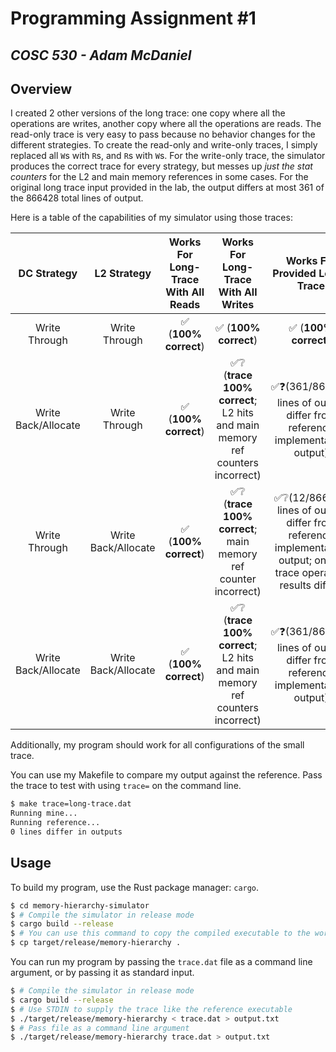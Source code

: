 # Programming Assignment \#1

***COSC 530 - Adam McDaniel***
---

## Overview

I created 2 other versions of the long trace: one copy where all the operations are writes, another copy where all the operations are reads. The read-only trace is very easy to pass because no behavior changes for the different strategies. To create the read-only and write-only traces, I simply replaced all `W`s with `R`s, and `R`s with `W`s.
For the write-only trace, the simulator produces the correct trace for every strategy, but messes up *just the stat counters* for the L2 and main memory references in some cases. For the original long trace input provided in the lab, the output differs at most 361 of the 866428 total lines of output.

Here is a table of the capabilities of my simulator using those traces:

|DC Strategy|L2 Strategy|Works For Long-Trace With All Reads|Works For Long-Trace With All Writes|Works For Provided Long-Trace|
|:---------:|:---------:|:----------------------------:|:-----------------------------:|:-----------------------------:|
|Write Through|Write Through|✅ (**100% correct**)|✅ (**100% correct**)|✅ (**100% correct**)|
|Write Back/Allocate|Write Through|✅ (**100% correct**)|✅❔ (**trace 100% correct**; L2 hits and main memory ref counters incorrect)|✅❓(361/866428 lines of output differ from reference implementation output)|
|Write Through|Write Back/Allocate|✅ (**100% correct**)|✅❔ (**trace 100% correct**; main memory ref counter incorrect)|✅❔(12/866428 lines of output differ from reference implementation output; only 6 trace operation results differ)|
|Write Back/Allocate|Write Back/Allocate|✅ (**100% correct**)|✅❔ (**trace 100% correct**; L2 hits and main memory ref counters incorrect)|✅❓(361/866428 lines of output differ from reference implementation output)|

Additionally, my program should work for all configurations of the small trace.

You can use my Makefile to compare my output against the reference. Pass the trace to test with using `trace=` on the command line.
```bash
$ make trace=long-trace.dat
Running mine...
Running reference...
0 lines differ in outputs
```

## Usage

To build my program, use the Rust package manager: `cargo`.

```bash
$ cd memory-hierarchy-simulator
$ # Compile the simulator in release mode
$ cargo build --release
$ # You can use this command to copy the compiled executable to the working directory, if you want.
$ cp target/release/memory-hierarchy .
```

You can run my program by passing the `trace.dat` file as a command line argument, or by passing it as standard input.

```bash
$ # Compile the simulator in release mode
$ cargo build --release
$ # Use STDIN to supply the trace like the reference executable
$ ./target/release/memory-hierarchy < trace.dat > output.txt
$ # Pass file as a command line argument
$ ./target/release/memory-hierarchy trace.dat > output.txt
```

